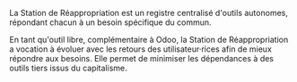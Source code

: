 La Station de Réappropriation est un registre centralisé d'outils autonomes, répondant chacun à un besoin spécifique du commun. 

En tant qu'outil libre, complémentaire à Odoo, la Station de Réappropriation a vocation à évoluer avec les retours des utilisateur·rices afin de mieux répondre aux besoins. Elle permet de minimiser les dépendances à des outils tiers issus du capitalisme.